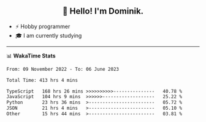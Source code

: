 <h2 align="center">👋 Hello! I'm Dominik.</h2>

- ⚡ Hobby programmer
- 🎓 I am currently studying

---
📊 **WakaTime Stats**
<!--START_SECTION:waka-->

```txt
From: 09 November 2022 - To: 06 June 2023

Total Time: 413 hrs 4 mins

TypeScript   168 hrs 26 mins >>>>>>>>>>---------------   40.78 %
JavaScript   104 hrs 9 mins  >>>>>>-------------------   25.22 %
Python       23 hrs 36 mins  >------------------------   05.72 %
JSON         21 hrs 4 mins   >------------------------   05.10 %
Other        15 hrs 44 mins  >------------------------   03.81 %
```

<!--END_SECTION:waka-->
